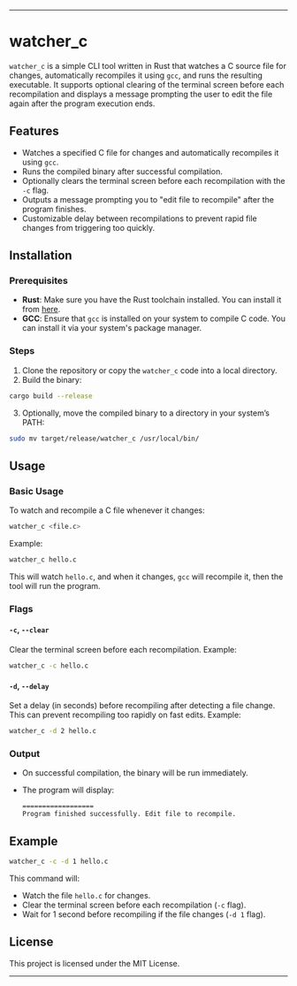 
---

# watcher_c

`watcher_c` is a simple CLI tool written in Rust that watches a C source file for changes, automatically recompiles it using `gcc`, and runs the resulting executable. It supports optional clearing of the terminal screen before each recompilation and displays a message prompting the user to edit the file again after the program execution ends.

## Features

- Watches a specified C file for changes and automatically recompiles it using `gcc`.
- Runs the compiled binary after successful compilation.
- Optionally clears the terminal screen before each recompilation with the `-c` flag.
- Outputs a message prompting you to "edit file to recompile" after the program finishes.
- Customizable delay between recompilations to prevent rapid file changes from triggering too quickly.

## Installation

### Prerequisites

- **Rust**: Make sure you have the Rust toolchain installed. You can install it from [here](https://www.rust-lang.org/tools/install).
- **GCC**: Ensure that `gcc` is installed on your system to compile C code. You can install it via your system's package manager.

### Steps

1. Clone the repository or copy the `watcher_c` code into a local directory.
2. Build the binary:

```bash
cargo build --release
```

3. Optionally, move the compiled binary to a directory in your system’s PATH:

```bash
sudo mv target/release/watcher_c /usr/local/bin/
```

## Usage

### Basic Usage

To watch and recompile a C file whenever it changes:

```bash
watcher_c <file.c>
```

Example:

```bash
watcher_c hello.c
```

This will watch `hello.c`, and when it changes, `gcc` will recompile it, then the tool will run the program.

### Flags

#### `-c`, `--clear`

Clear the terminal screen before each recompilation. Example:

```bash
watcher_c -c hello.c
```

#### `-d`, `--delay`

Set a delay (in seconds) before recompiling after detecting a file change. This can prevent recompiling too rapidly on fast edits. Example:

```bash
watcher_c -d 2 hello.c
```

### Output

- On successful compilation, the binary will be run immediately.
- The program will display:

  ```
  ==================
  Program finished successfully. Edit file to recompile.
  ```

## Example

```bash
watcher_c -c -d 1 hello.c
```

This command will:
- Watch the file `hello.c` for changes.
- Clear the terminal screen before each recompilation (`-c` flag).
- Wait for 1 second before recompiling if the file changes (`-d 1` flag).

## License

This project is licensed under the MIT License.

---

